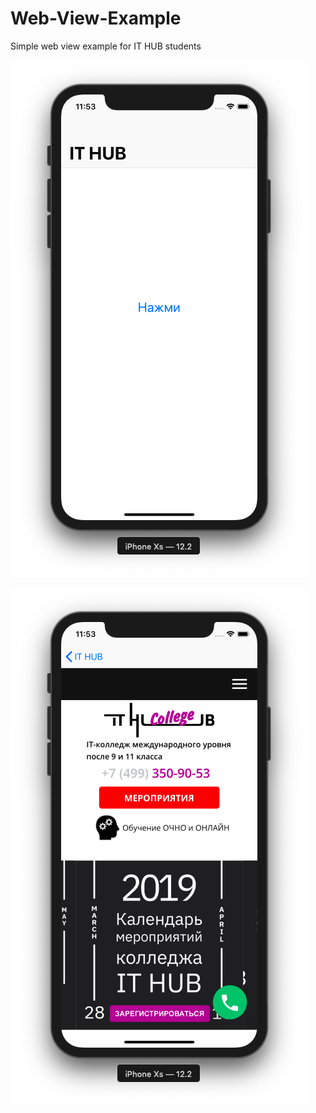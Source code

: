 # Web-View-Example
Simple web view example for IT HUB students

![Screenshot1](https://github.com/dbystruev/Web-View-Example/blob/master/Web%20View%20Example/Assets.xcassets/Screenshot1.imageset/Screenshot1.png?raw=true)

![Screenshot2](https://github.com/dbystruev/Web-View-Example/blob/master/Web%20View%20Example/Assets.xcassets/Screenshot2.imageset/Screenshot2.png?raw=true)
